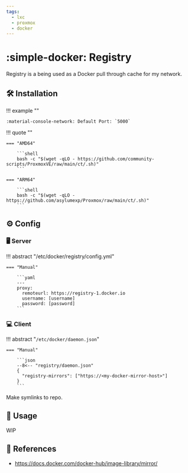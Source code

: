 ```yaml
---
tags:
  - lxc
  - proxmox
  - docker
---
```

# :simple-docker: Registry 

Registry is a being used as a Docker pull through cache for my network.

## :hammer_and_wrench: Installation

!!! example ""

    :material-console-network: Default Port: `5000`


!!! quote ""

    === "AMD64"

        ```shell
        bash -c "$(wget -qLO - https://github.com/community-scripts/ProxmoxVE/raw/main/ct/.sh)"
        ```

    === "ARM64"

        ```shell
        bash -c "$(wget -qLO - https://github.com/asylumexp/Proxmox/raw/main/ct/.sh)"
        ```

## :gear: Config

### :desktop_computer: Server

!!! abstract "/etc/docker/registry/config.yml"

    === "Manual"
    
        ```yaml
        ---
        proxy:
          remoteurl: https://registry-1.docker.io
          username: [username]
          password: [password]
        ```

### :computer: Client

!!! abstract "`/etc/docker/daemon.json`"

    === "Manual"
    
        ```json
        --8<-- "registry/daemon.json"
        {
          "registry-mirrors": ["https://<my-docker-mirror-host>"]
        }
        ```

Make symlinks to repo.

## :pencil: Usage

WIP

## :link: References

- <https://docs.docker.com/docker-hub/image-library/mirror/>

